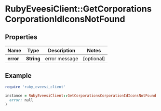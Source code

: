 # RubyEveesiClient::GetCorporationsCorporationIdIconsNotFound

## Properties

| Name | Type | Description | Notes |
| ---- | ---- | ----------- | ----- |
| **error** | **String** | error message | [optional] |

## Example

```ruby
require 'ruby_eveesi_client'

instance = RubyEveesiClient::GetCorporationsCorporationIdIconsNotFound.new(
  error: null
)
```

